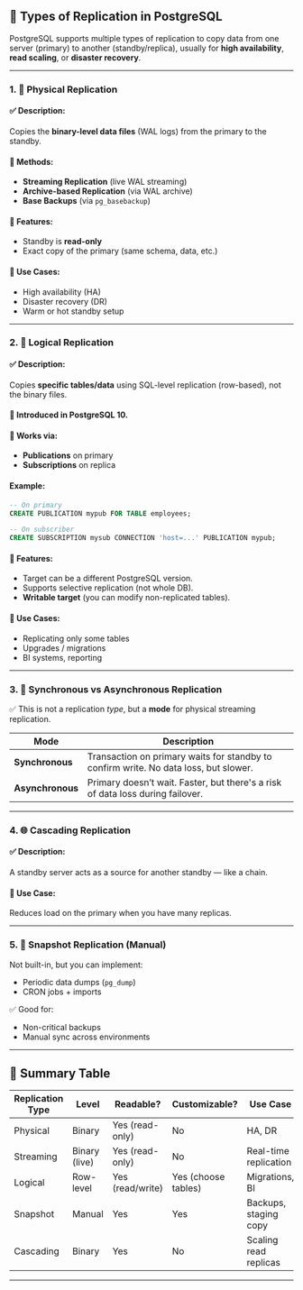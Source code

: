 

## 🔄 Types of Replication in PostgreSQL

PostgreSQL supports multiple types of replication to copy data from one server (primary) to another (standby/replica), usually for **high availability**, **read scaling**, or **disaster recovery**.

---

### 1. 🔁 **Physical Replication**

#### ✅ Description:
Copies the **binary-level data files** (WAL logs) from the primary to the standby.

#### 🔸 Methods:
- **Streaming Replication** (live WAL streaming)
- **Archive-based Replication** (via WAL archive)
- **Base Backups** (via `pg_basebackup`)

#### 🔸 Features:
- Standby is **read-only**
- Exact copy of the primary (same schema, data, etc.)

#### 🔸 Use Cases:
- High availability (HA)
- Disaster recovery (DR)
- Warm or hot standby setup

---

### 2. 🧠 **Logical Replication**

#### ✅ Description:
Copies **specific tables/data** using SQL-level replication (row-based), not the binary files.

#### 🔸 Introduced in PostgreSQL 10.

#### 🔸 Works via:
- **Publications** on primary
- **Subscriptions** on replica

#### Example:
```sql
-- On primary
CREATE PUBLICATION mypub FOR TABLE employees;

-- On subscriber
CREATE SUBSCRIPTION mysub CONNECTION 'host=...' PUBLICATION mypub;
```

#### 🔸 Features:
- Target can be a different PostgreSQL version.
- Supports selective replication (not whole DB).
- **Writable target** (you can modify non-replicated tables).

#### 🔸 Use Cases:
- Replicating only some tables
- Upgrades / migrations
- BI systems, reporting

---

### 3. 🔄 **Synchronous vs Asynchronous Replication**

✅ This is not a replication *type*, but a **mode** for physical streaming replication.

| Mode | Description |
|------|-------------|
| **Synchronous** | Transaction on primary waits for standby to confirm write. No data loss, but slower. |
| **Asynchronous** | Primary doesn’t wait. Faster, but there's a risk of data loss during failover. |

---

### 4. 🌐 **Cascading Replication**

#### ✅ Description:
A standby server acts as a source for another standby — like a chain.

#### 🔸 Use Case:
Reduces load on the primary when you have many replicas.

---

### 5. 📂 **Snapshot Replication** (Manual)

Not built-in, but you can implement:
- Periodic data dumps (`pg_dump`)
- CRON jobs + imports

✅ Good for:
- Non-critical backups
- Manual sync across environments

---

## 🧠 Summary Table

| Replication Type | Level | Readable? | Customizable? | Use Case |
|------------------|-------|-----------|----------------|----------|
| Physical | Binary | Yes (read-only) | No | HA, DR |
| Streaming | Binary (live) | Yes (read-only) | No | Real-time replication |
| Logical | Row-level | Yes (read/write) | Yes (choose tables) | Migrations, BI |
| Snapshot | Manual | Yes | Yes | Backups, staging copy |
| Cascading | Binary | Yes | No | Scaling read replicas |

---
